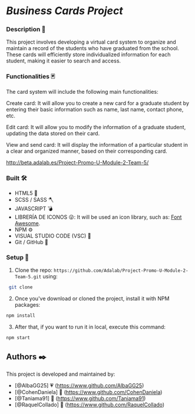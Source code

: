 # ***Business Cards Project***

### Description 💬
This project involves developing a virtual card system to organize and maintain a record of the students who have graduated from the school. These cards will efficiently store individualized information for each student, making it easier to search and access.

### Functionalities 🃏
The card system will include the following main functionalities:

Create card: It will allow you to create a new card for a graduate student by entering their basic information such as name, last name, contact phone, etc.

Edit card: It will allow you to modify the information of a graduate student, updating the data stored on their card.

View and send card: It will display the information of a particular student in a clear and organized manner, based on their corresponding card.

http://beta.adalab.es/Project-Promo-U-Module-2-Team-5/

### Built 🛠️

- HTML5 🔧
- SCSS / SASS 🪓
- JAVASCRIPT 💣
- LIBRERÍA DE ICONOS 😜: It will be used an icon library, such as: [Font Awesome](https://fontawesome.com/). 
- NPM ⚙️
- VISUAL STUDIO CODE (VSC) 🔗
- Git / GitHub 🧰

### Setup 🚀

1. Clone the repo: `https://github.com/Adalab/Project-Promo-U-Module-2-Team-5.git` using:

```bash
 git clone
```

2. Once you've download or cloned the project, install it with NPM packages:

```bash
npm install
```

3.  After that, if you want to run it in local, execute this command:

```bash
npm start
```

## Authors ✒️
This project is developed and maintained by:

- [@AlbaGG25] 💗
(https://www.github.com/AlbaGG25)
- [@CohenDaniela] 💚
(https://www.github.com/CohenDaniela)
- [@Taniama91] 💛
(https://www.github.com/Taniama91)
- [@RaquelCollado] 💙
(https://www.github.com/RaquelCollado)
